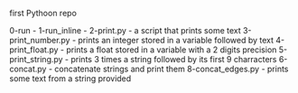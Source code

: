first Pythoon repo

0-run - 
1-run_inline -
2-print.py - a script that prints some text
3-print_number.py - prints an integer stored in a variable followed by text
4-print_float.py - prints a float stored in a variable with a 2 digits precision
5-print_string.py - prints 3 times a string followed by its first 9 charracters
6-concat.py - concatenate strings and print them
8-concat_edges.py - prints some text from a string provided
